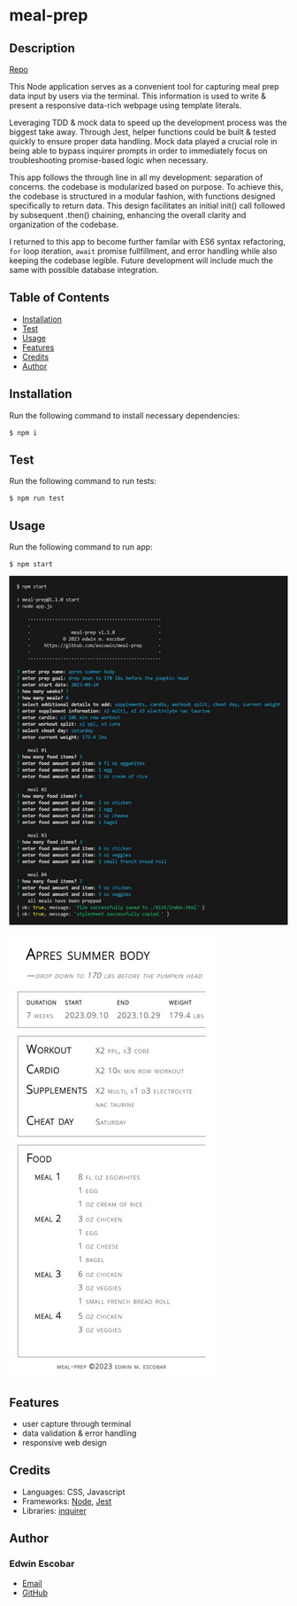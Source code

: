 
# meal-prep

## Description
[Repo](https://github.com/escowin/meal-prep)

This Node application serves as a convenient tool for capturing meal prep data input by users via the terminal. This information is used to write & present a responsive data-rich webpage using template literals.

Leveraging TDD & mock data to speed up the development process was the biggest take away. Through Jest, helper functions could be built & tested quickly to ensure proper data handling. Mock data played a crucial role in being able to bypass inquirer prompts in order to immediately focus on troubleshooting promise-based logic when necessary.

This app follows the through line in all my development: separation of concerns. the codebase is modularized based on purpose. To achieve this, the codebase is structured in a modular fashion, with functions designed specifically to return data. This design facilitates an initial init() call followed by subsequent .then() chaining, enhancing the overall clarity and organization of the codebase.

I returned to this app to become further familar with ES6 syntax refactoring, `for` loop iteration, `await` promise fullfillment, and error handling while also keeping the codebase legible. Future development will include much the same with possible database integration.

## Table of Contents
- [Installation](#installation)
- [Test](#test)
- [Usage](#usage)
- [Features](#features)
- [Credits](#credits)
- [Author](#author)

## Installation
Run the following command to install necessary dependencies:
```
$ npm i
```

## Test
Run the following command to run tests:
```
$ npm run test
```

## Usage
Run the following command to run app:
```
$ npm start
```

![terminal](./assets/img/terminal.jpg)

![display](./assets/img/display.jpg)

## Features
- user capture through terminal
- data validation & error handling
- responsive web design

## Credits
- Languages: CSS, Javascript
- Frameworks: [Node](https://nodejs.org/en), [Jest](https://jestjs.io/)
- Libraries: [inquirer](https://github.com/SBoudrias/Inquirer.js/blob/master/packages/inquirer/README.md)

## Author
### Edwin Escobar
- [Email](mailto:edwin@escowinart.com)
- [GitHub](https://github.com/escowin)
